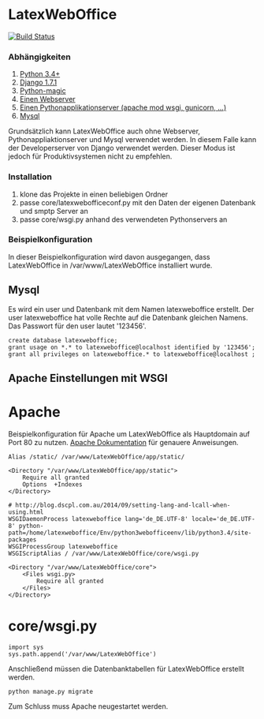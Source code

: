 LatexWebOffice
==============

[![Build Status](https://travis-ci.org/maltsev/LatexWebOffice.svg)](https://travis-ci.org/maltsev/LatexWebOffice)


### Abhängigkeiten
1. [Python 3.4+](https://www.python.org/downloads/)
2. [Django 1.7.1](https://www.djangoproject.com/)
3. [Python-magic](https://pypi.python.org/pypi/python-magic/)
4. [Einen Webserver](http://httpd.apache.org/)
5. [Einen Pythonapplikationserver (apache mod wsgi, gunicorn, ...)](https://code.google.com/p/modwsgi/)
6. [Mysql](http://www.mysql.de/)

Grundsätzlich kann LatexWebOffice auch ohne Webserver, Pythonappliaktionserver und Mysql verwendet werden. In diesem Falle kann der Developerserver von Django verwendet werden. Dieser Modus ist jedoch für Produktivsystemen nicht zu empfehlen.

### Installation
1. klone das Projekte in einen beliebigen Ordner
2. passe core/latexwebofficeconf.py mit den Daten der eigenen Datenbank und smptp Server an
3. passe core/wsgi.py anhand des verwendeten Pythonservers an

### Beispielkonfiguration
In dieser Beispielkonfiguration wird davon ausgegangen, dass LatexWebOffice in /var/www/LatexWebOffice installiert wurde.
## Mysql
Es wird ein user und Datenbank mit dem Namen latexweboffice erstellt. Der user latexweboffice hat volle Rechte auf die Datenbank gleichen Namens. Das Passwort für den user lautet '123456'.

```
create database latexweboffice;
grant usage on *.* to latexweboffice@localhost identified by '123456';
grant all privileges on latexweboffice.* to latexweboffice@localhost ;
```

## Apache Einstellungen mit WSGI
# Apache
Beispielkonfiguration für Apache um LatexWebOffice als Hauptdomain auf Port 80 zu nutzen. [Apache Dokumentation](http://httpd.apache.org/docs/2.2/de/configuring.html#main) für genauere Anweisungen.  
```
Alias /static/ /var/www/LatexWebOffice/app/static/

<Directory "/var/www/LatexWebOffice/app/static">
	Require all granted
	Options  +Indexes
</Directory>

# http://blog.dscpl.com.au/2014/09/setting-lang-and-lcall-when-using.html
WSGIDaemonProcess latexweboffice lang='de_DE.UTF-8' locale='de_DE.UTF-8' python-path=/home/latexweboffice/Env/python3webofficeenv/lib/python3.4/site-packages
WSGIProcessGroup latexweboffice
WSGIScriptAlias / /var/www/LatexWebOffice/core/wsgi.py

<Directory "/var/www/LatexWebOffice/core">
	<Files wsgi.py>
		Require all granted
	</Files>
</Directory>
```
# core/wsgi.py
```
import sys
sys.path.append('/var/www/LatexWebOffice')
```
Anschließend müssen die Datenbanktabellen für LatexWebOffice erstellt werden.

```
python manage.py migrate
```
Zum Schluss muss Apache neugestartet werden.
